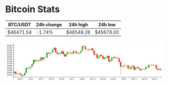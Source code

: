 # Bitcoin Stats

BTC/USDT|24h change|24h high|24h low|
|---|---|---|---|
|$46471.54|-1.74%|$48548.26|$45678.00|

<img src="./chart.svg">
